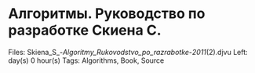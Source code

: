 # Алгоритмы. Руководство по разработке Скиена С.

Files: Skiena_S_-_Algoritmy_Rukovodstvo_po_razrabotke_-_2011_(2).djvu
Left:  day(s) 0 hour(s) 
Tags: Algorithms, Book, Source